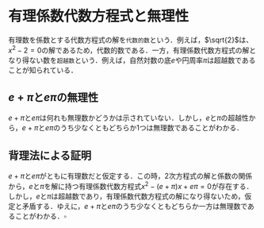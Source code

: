 # 有理係数代数方程式と無理性

有理数を係数とする代数方程式の解を`代数的数`という．例えば，$`\sqrt{2}`$は、$`x^2-2=0`$の解であるため，代数的数である．一方，有理係数代数方程式の解となり得ない数を`超越数`という．例えば，自然対数の底$`e`$や円周率$`\pi`$は超越数であることが知られている．

## $`e+\pi`$と$`e\pi`$の無理性

$`e+\pi`$と$`e\pi`$は何れも無理数かどうかは示されていない．しかし，$`e`$と$`\pi`$の超越性から，$`e+\pi`$と$`e\pi`$のうち少なくともどちらか$`1`$つは無理数であることがわかる．

## 背理法による証明

$`e+\pi`$と$`e\pi`$がともに有理数だと仮定する．この時，$`2`$次方程式の解と係数の関係から，$`e`$と$`\pi`$を解に持つ有理係数代数方程式$`x^2-(e+\pi)x+e\pi=0`$が存在する．しかし，$`e`$と$`\pi`$は超越数であり，有理係数代数方程式の解になり得ないため，仮定と矛盾する．ゆえに，$`e+\pi`$と$`e\pi`$のうち少なくともどちらか一方は無理数であることがわかる．$`\square`$